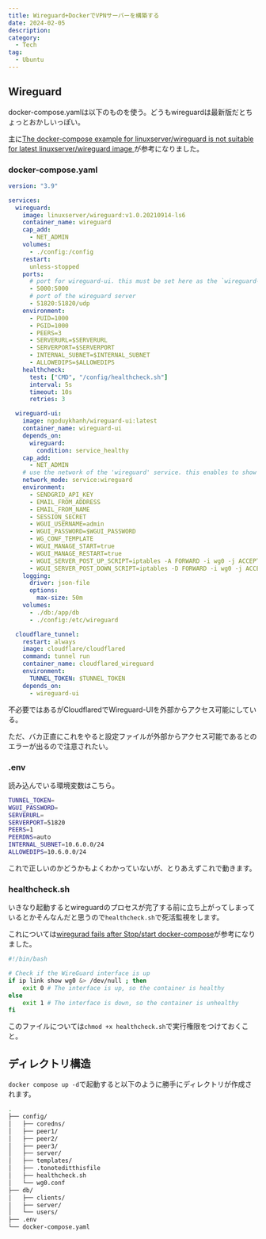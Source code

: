 ```yaml
---
title: Wireguard+DockerでVPNサーバーを構築する
date: 2024-02-05
description: 
category:
  - Tech
tag:
  - Ubuntu
---
```


## Wireguard

docker-compose.yamlは以下のものを使う。どうもwireguardは最新版だとちょっとおかしいっぽい。

主に[The docker-compose example for linuxserver/wireguard is not suitable for latest linuxserver/wireguard image ](https://github.com/ngoduykhanh/wireguard-ui/issues/479)が参考になりました。

### docker-compose.yaml

```yaml
version: "3.9"

services:
  wireguard:
    image: linuxserver/wireguard:v1.0.20210914-ls6
    container_name: wireguard
    cap_add:
      - NET_ADMIN
    volumes:
      - ./config:/config
    restart:
      unless-stopped
    ports:
      # port for wireguard-ui. this must be set here as the `wireguard-ui` container joins the network of this container and hasn't its own network over which it could publish the ports
      - 5000:5000
      # port of the wireguard server
      - 51820:51820/udp
    environment:
      - PUID=1000
      - PGID=1000
      - PEERS=3
      - SERVERURL=$SERVERURL
      - SERVERPORT=$SERVERPORT
      - INTERNAL_SUBNET=$INTERNAL_SUBNET
      - ALLOWEDIPS=$ALLOWEDIPS
    healthcheck:
      test: ["CMD", "/config/healthcheck.sh"]
      interval: 5s
      timeout: 10s
      retries: 3

  wireguard-ui:
    image: ngoduykhanh/wireguard-ui:latest
    container_name: wireguard-ui
    depends_on:
      wireguard:
        condition: service_healthy
    cap_add:
      - NET_ADMIN
    # use the network of the 'wireguard' service. this enables to show active clients in the status page
    network_mode: service:wireguard
    environment:
      - SENDGRID_API_KEY
      - EMAIL_FROM_ADDRESS
      - EMAIL_FROM_NAME
      - SESSION_SECRET
      - WGUI_USERNAME=admin
      - WGUI_PASSWORD=$WGUI_PASSWORD
      - WG_CONF_TEMPLATE
      - WGUI_MANAGE_START=true
      - WGUI_MANAGE_RESTART=true
      - WGUI_SERVER_POST_UP_SCRIPT=iptables -A FORWARD -i wg0 -j ACCEPT; iptables -t nat -A POSTROUTING -o wlp2s0 -j MASQUERADE
      - WGUI_SERVER_POST_DOWN_SCRIPT=iptables -D FORWARD -i wg0 -j ACCEPT; iptables -t nat -D POSTROUTING -o wlp2s0 -j MASQUERADE
    logging:
      driver: json-file
      options:
        max-size: 50m
    volumes:
      - ./db:/app/db
      - ./config:/etc/wireguard

  cloudflare_tunnel:
    restart: always
    image: cloudflare/cloudflared
    command: tunnel run
    container_name: cloudflared_wireguard
    environment:
      TUNNEL_TOKEN: $TUNNEL_TOKEN
    depends_on:
      - wireguard-ui
```

不必要ではあるがCloudflaredでWireguard-UIを外部からアクセス可能にしている。

ただ、バカ正直にこれをやると設定ファイルが外部からアクセス可能であるとのエラーが出るので注意されたい。

### .env

読み込んでいる環境変数はこちら。

```zsh
TUNNEL_TOKEN=
WGUI_PASSWORD=
SERVERURL=
SERVERPORT=51820
PEERS=1
PEERDNS=auto
INTERNAL_SUBNET=10.6.0.0/24
ALLOWEDIPS=10.6.0.0/24
```

これで正しいのかどうかもよくわかっていないが、とりあえずこれで動きます。

### healthcheck.sh

いきなり起動するとwireguardのプロセスが完了する前に立ち上がってしまっているとかそんなんだと思うので`healthcheck.sh`で死活監視をします。

これについては[wiregurad fails after Stop/start docker-compose](https://github.com/ngoduykhanh/wireguard-ui/issues/381)が参考になりました。

```zsh
#!/bin/bash

# Check if the WireGuard interface is up
if ip link show wg0 &> /dev/null ; then
    exit 0 # The interface is up, so the container is healthy
else
    exit 1 # The interface is down, so the container is unhealthy
fi
```

このファイルについては`chmod +x healthcheck.sh`で実行権限をつけておくこと。

## ディレクトリ構造

`docker compose up -d`で起動すると以下のように勝手にディレクトリが作成されます。

```zsh
.
├── config/
│   ├── coredns/
│   ├── peer1/
│   ├── peer2/
│   ├── peer3/
│   ├── server/
│   ├── templates/
│   ├── .tonoteditthisfile
│   ├── healthcheck.sh
│   └── wg0.conf
├── db/
│   ├── clients/
│   ├── server/
│   └── users/
├── .env
└── docker-compose.yaml
```